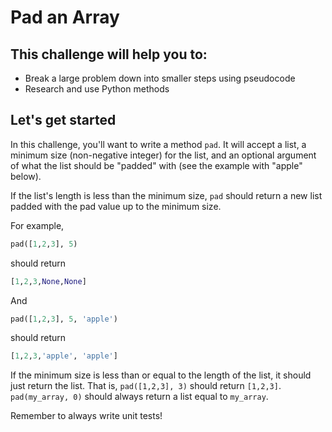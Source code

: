 # Pad an Array

## This challenge will help you to:
- Break a large problem down into smaller steps using pseudocode
- Research and use Python methods

## Let's get started
In this challenge, you'll want to write a method `pad`. It will accept a list, a minimum size (non-negative integer) for the list, and an optional argument of what the list should be "padded" with (see the example with "apple" below).

If the list's length is less than the minimum size, `pad` should return a new list padded with the pad value up to the minimum size.

For example,
```python
pad([1,2,3], 5)
```

should return

```python
[1,2,3,None,None]
```

And

```python
pad([1,2,3], 5, 'apple')
```

should return

```python
[1,2,3,'apple', 'apple']
```

If the minimum size is less than or equal to the length of the list, it should just return the list. That is, `pad([1,2,3], 3)` should return `[1,2,3]`. `pad(my_array, 0)` should always return a list equal to `my_array`.

Remember to always write unit tests!